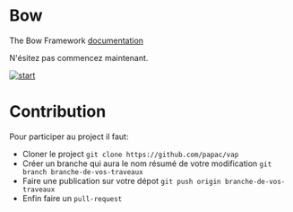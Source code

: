 # Bow
The Bow Framework [documentation](http://papac.github.com)

N'ésitez pas commencez maintenant.

[![start](http://papac.github.com/public/img/1382900391.gif "start vap framework")](http://papac.github.com)

# Contribution

Pour participer au project il faut:

+ Cloner le project `git clone https://github.com/papac/vap`
+ Créer un branche qui aura le nom résumé de votre modification `git branch branche-de-vos-traveaux`
+ Faire une publication sur votre dépot `git push origin branche-de-vos-traveaux`
+ Enfin faire un `pull-request`